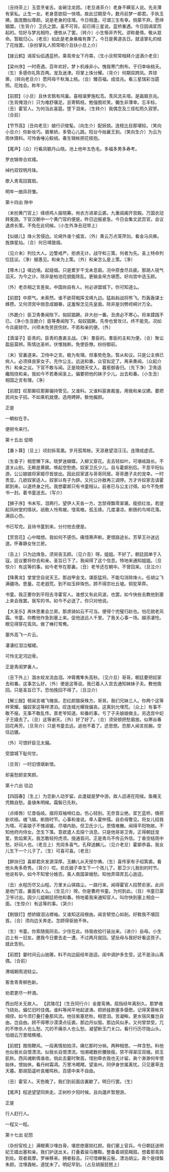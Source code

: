 <!-- { "loadSidebar": true } -->
〔丑持茶上〕玉壶烹雀舌。金碗注龙团。〔老旦递茶介〕老身不瞒官人说。先夫薄有家私。止生一女。老身意欲招一快壻。故此愆期至今。数月前梦一郞君。手执玉拂。面庞酷似尊颜。说是老身的佳壻。今日相逢。可谓三生有幸。倘蒙不弃。愿缔姻盟。〔生背介〕卫氏之盟。虽不可背。前已得三星说。蓝桥重遇。今日因谒浆而起的。恰好与梦兆相符。便依从了罢。〔转介〕小生惭非齐髠。谬称曼倩。敬从慈命。暂戢归心。〔老旦〕如此是老身桑楡有靠了。今日是黄道吉日。就请掌礼的结了花烛罢。〔杂扮掌礼人照常喝介丑扶小旦上介〕 

【接云鹤】谒浆仙侣遇蓝桥。乘鸾帝女下丹霄。〔生小旦照常相拜介送酒介老旦〕 

【梁州序】一时奇遇。百年欢好。梦卜机缘非小。愧我寒门荆布。于归幸咏桃夭。〔生〕多感你礼陈百两。宠及迷津。将掌上珠分耀。〔背介〕何期双跨凤。弄琼箫。〔转向老旦介〕愿阿母千秋海上桃。〔合〕臻百福。成佳兆。看三星瑞彩当筵照。花烛会。称年少。

【前腔】〔小旦〕且休言鹊有鸠巢。喜相谐萝施松茑。羡风流夫壻。是画眉京兆。〔生背掩泪介〕只为难舒骥足。且寄鹪枝。勉强图欢笑。鲰生非薄幸。忘丰标。〔丑〕霍官人。为何当此喜筵。堕下泪来。〔生转介〕我偶念及三径松筠久寂寥。〔合前〕 

【节节高】〔丑向老旦〕娘行识俊髦。〔向生介〕配妖娆。连枝比目那堪较。〔笑向小旦介〕你新妆巧。眉晕娇。多管心儿跳。阳台今始襄王到。〔笑向生介〕为云为雨休猜料。可怜香唾沁鲛绡。春生锦帐把花枝抱。

【尾声】〔众〕行看凤毓丹山晓。池上他年五色毛。多福多男多寿考。

罗衣锦带合欢襦。

绰约双钗明月珠。

歌入靑鸾回寳扇。

明年一曲凤将雏。 

第十四出
隙中

〔末扮黄门官上〕绛绩鸡人报晓筹。尙衣方进翠云裘。九重阊阖开宫殿。万国衣冠拜冕旒。下官汉朝中一个黄门官的便是。昨日边报紧急。今日会集文武百官。会议退虏长策。不免在此伺候。〔小生外净丑冠带上〕 

【似娘儿】烽火苦侵边。论阃外谁个威宣。〔外〕黄云万点笼萍剑。看金马风嘶。旌旗星灿。〔合〕何日靖狼烟。

〔见介末〕列位大人。边警戒严。拒虏无计。战守和三策。何者为先。圣上特命列位廷议。〔净〕据愚见。和亲为上策。〔外〕和亲怎么是上策。〔净〕 

【啄木儿】嗟边境。起燧烟。只是累岁干戈未息肩。况中原食尽兵疲。那胡人锐气滔天。为今之计。除非是柏池花貌能除乱。更输金帛方塡愿。好向宫中选玉颜。

〔外〕老丞相之言差矣。中国尙自有人。何必讲盟城下。你可知道么。 

【前腔】中原气。未索然。谁不欲荷戟挥戈靖九边。猛赳赳战将熊飞。烈轰轰谋士蜂攒。又何须宫中弱息成姻眷。这羞惭怎见先皇面。除非是剑劈崆峒计万全。

〔外跪介〕臣卫靑奏闻陛下。匈奴猖獗。非大创一番。丑虏必不寒心。将来蹂践不已。〔净小生丑跪介〕臣等奏闻陛下。匈奴猖獗。先帝也曾攻讨。终不能克。况如今兵疲财尽。兴师未免劳民伤财。不若和亲的便。〔外〕 

【滴溜子】臣靑的。臣靑的愚衷主战。〔净〕羣臣的。羣臣的主和为便。〔合〕聚讼盈庭莫辨。陈情达圣听。伏惟独断。免使臣僚。纷纷御前。

〔末〕官裏道来。卫侍中之言。极为有理。但事势危急。暂从和议。只是公主俱已尙人。必须择良家女子。充作公主。远送和番。众官拟定了。再来奏闻。〔众起介外〕和亲之议。下官不敢与闻。正是晓随天仗入。暮惹御香归。〔先下净〕卫靑适纔阻挠和亲。我如今不若奏闻圣上。偏要把他的妹子少儿。出去和番。〔小生丑〕相国之言有理。〔净〕 

【前腔】叹那厮叹那厮偏持管见。又谁料。又谁料宸衷裁鉴。用我和亲议建。要把民间女子招。不如乘机就便。选用娉婷。敎他赧颜。

正是 

一朝权在手。

便把令来行。 

第十五出
促晤

【番卜算】〔旦上〕顷刻拆鸾凰。岁月孤鸳帐。天涯悬望泪汪汪。连理成虚谎。

〔生查子〕相思懒下床。晓梦迷蝴蝶。入柳又穿花。去去轻如叶。可堪岐路长。不道关山别。无赖是黄鹂。唤起空愁绝。奴家卫氏少儿。自与霍郞别后。不意平阳仙游。公公娘娘将家姬尽皆放出。因此奴家遂与哥哥同居。哥哥邀子夫的宠幸。一时贵显。几欲奴家适人。奴家以有子为辞。又托公孙敖再三调停。方才许奴家去请霍郞到来。以遂终身之托。我想霍郞只有书童相认。前者已与公主讨得。如今不免修书一封。着书童送去。〔写介〕 

【狮子序】书未写。泪两行。望伊人天各一方。怎禁得飘零翠黛。瘦损红妆。若提起凤树堂的情状。祇敎人怜鸳被。惜鸾帷。孤玉绦。几度凄凉。断肠的鸟啼花落。满目心伤。

书已写完。且待书童到来。分付他去便是。 

【赏宫花】心中暗想。我如何不感伤。痛惜箫声断。更恨路途长。芳草王孙迷远道。怀春静女怅兰房。

〔丑上〕只为边烽急。须臾丧玉颜。〔见介丑〕呀。姐姐。不好了。朝廷因单于入寇。廷议要将你去和亲。圣旨已下了。我闻得了这个信息。特地来通知姐姐。〔旦惊介〕有这等的事。如今老爷在那裏。〔丑〕老爷还在朝中。不曾回来。〔旦泣介〕 

【降黄龙】堂堂空自说天王。那战甲金戈。谋臣猛将。不能勾消除烽火。任胡尘飞满疆场。思量。花老遐荒。到不如玉碎珠伤。顾不得宗社丘墟。铜驼草莽。

书童。我正要你到平阳去寻霍官人。谁想又有此风波。也罢。如今快些去教他到塞上来会我罢。我写的书。如今不必送了。你只对他说。 

【大圣乐】再休思重会兰房。那虏骑如云不可当。便得个完璧归赵也。怕花貌老风霜。书童。你教他作急到塞上来。促他送远人千里。了我关心事一场。越添凄怆。眼见得穿花鸾凤。做了棒打鸳鸯。

塞外高飞一片云。

凄凄红泪泣榴裙。

可怜无定河边骨。

正是靑闺梦裏人。

〔丑下外上〕涸水蛟龙流血泪。冲霄鹰隼失高秋。〔见介旦〕哥哥。朝廷要把奴家去和番。这事怎么好。〔外〕便是这等说。我已着人入宫去通知妹妹子夫。教他挽回。只是圣旨已下。恐怕挽回不得了。〔旦泣介〕 

【解三酲】顿闻言魂飞魄丧。忍红颜狼戾殊方。哥哥。我们兄妹三人。你两个这等样荣耀。偏奴家这等样漂泊。叹连城光耀我偏丧。这离别允埋荒。〔众上〕有事不敢不报。无事不敢乱传。禀老爷知道。和番的事。亏了子夫娘娘做主。另选宫中妃子王嫱去了。〔旦〕这等谢天。〔外〕好了好了。〔合〕须臾顿把愁眉放。似寒谷春回花再芳。〔旦背介〕只是书童去远。追他不着了。还思想。恐那人闻言扼腕。空往边疆。

〔外〕可恨奸臣见太偏。

受盟城下耻何甘。

〔旦背〕一时旧恨塡新恨。

却喜愁颜变笑颜。 

第十六出
往边

【四园春】〔生上〕为恋新人动岁留。此逢疑是梦中游。故人迢递在阳侯。鱼雁无凭黯自愁。虽値朱明候。霜鬓已先秋。

〔点绛唇〕忆昔临岐。搵将双袖啼红血。伤心轻别。无奈音尘绝。浆乞蓝桥。倏把新欢结。魂飞越。断肠时节。心事和谁说。卑人霍仲孺。自俞母瞥见。将女儿招我为壻。可喜娘子不愧淑媛。尽堪内助。但卫氏少儿。恩情难撇。闻得平阳物故。不知他府内侍女。怎生下落。意欲遣人去探个消息。只是他哥哥卫靑。正得朝廷宠爱。势焰熏天。我怎敢轻捋虎须。擅通音问。正是靑鸟不传云外信。丁香空结雨中愁。好闷人也。〔老旦上〕充闾多喜气。孔释送麟儿。〔见介老旦〕霍郞恭喜。我女儿生下一个儿子了。〔生〕可喜可喜。〔老旦〕 

【醉扶归】喜郞君庆发源深厚。玉麟儿从天授尔俦。〔生〕喜传家有子绍箕裘。看他头角多奇秀。〔背介〕哎。俞氏娘子幸生下一个孩儿了。那卫少儿我别的时节。他说有孕。如今不知曾分娩否。美人南国翠蛾愁。知他弄璋弄瓦心迤逗。

〔丑〕水程历尽又山程。万里关山驿路尘。一路行来。闻得霍官人招赘俞家。此间是他门首。裏面有人么。〔生见介〕呀。你是曹府书童。为何到此。〔丑〕书童已蒙卫爷讨出。因少儿姐朝廷把他和番。特地着我来通知官人。叫你快到塞上相会一面。〔生惊介〕有这等的事。〔哭介〕 

【剔银灯】想娇娥泪沾襟袖。又谁知这段根由。闻言顿觉心如剖。好敎我不堪回首。〔合〕须向边关奔走。怎顾得驱驰不休。

〔生〕书童。你索随我同去。少住在此。待我收拾行装出来。〔进介〕岳母。小生边上有一旧友。邀我今日要去走一遭。不过两月就回。望岳母与我好好看这孩子。就此吿别。 

【前腔】霎时间云山驰骤。料不向边庭经年迤逗。闺中调护多生受。这不是涂山离偶。〔合前〕 

渭城朝雨浥轻尘。

客舍靑靑柳色新。

劝君更尽一杯酒。

西出阳关无故人。 【武陵花】〔生丑同行介〕金屋鸾俦。屈指经年离别久。那梦魂飞绕处。偏忆旧时佳偶。谁料等闲平地起波涛。把娇娃款塞多僝僽。记得芙蓉帐共绸缪。如今须打叠打叠那风流。他往紫塞悲秋。相思泪。苦凝眸。更水宿风餐岂自由。岂自由。顾不得寒沙漠漠点征裘。那边月似彄。那边风似矛。又何曾禁受。兀的不惨杀人也么愁。兀的不痛杀人也么愁。凝望断玉门关口。看行行历尽陇山头。怕烟云万里暗樵楼。

【前腔】蹬雨鞭风。一段离情拍拍浮。痛忆那时分袂。两种相思。一样含愁。料他也似我长自恨漂流。似我长自恨漂流。怕湘裙数折腰肢瘦。禁不得翠压双蛾。损玉肌秋。西风魂断倩谁收。倘此去霎时聚首。惜别牵衣我也无计留。眞个渺渺何年恨始休。恨始休。看丹树霜凋。万里冷飕飕。望渝州。同伊身世属离忧。只见塞草连天暮。那胡笳遥听哀雁鸣秋。百感中来不自由。

〔丑〕霍官人。天色晚了。我们到前面店裏歇了。明日行罢。〔生〕 

【尾声】程途望望同奔走。正树杪夕阳时候。且向蘧庐暂憩游。

正是 

行人赶行人。

一程又一程。 

第十七出
妃怨

〔杂扮官校上〕满眼黄沙埋白骨。堪悲绝塞损红颜。我们塞上官兵。今日朝廷送明妃王嫱出塞和亲。我们护送出关。打叠着骏马雕鞍。整备着胡笳羯鼓。想着那鸾舆到处。观者肩摩。罗袜移来。拥者毂击。只可惜蝉鬟云髻。漂泊胡尘。眞个是绿鬓朱颜。沈埋毳帐。道犹未了。明妃早到。〔占旦胡服琵琶上〕 

